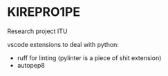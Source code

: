 # KIREPRO1PE

Research project ITU

vscode extensions to deal with python:
- ruff for linting (pylinter is a piece of shit extension)
- autopep8